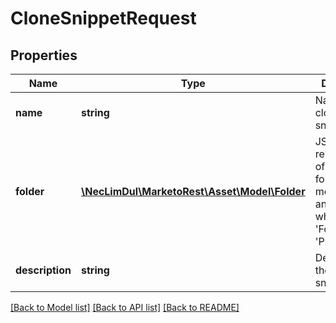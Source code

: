 # CloneSnippetRequest

## Properties

Name | Type | Description | Notes
------------ | ------------- | ------------- | -------------
**name** | **string** | Name for the cloned snippet | 
**folder** | [**\NecLimDul\MarketoRest\Asset\Model\Folder**](Folder.md) | JSON representation of parent folder, with members &#39;id&#39;, and &#39;type&#39; which may be &#39;Folder&#39; or &#39;Program&#39; | 
**description** | **string** | Description of the cloned snippet | [optional] 

[[Back to Model list]](../README.md#documentation-for-models) [[Back to API list]](../README.md#documentation-for-api-endpoints) [[Back to README]](../README.md)
